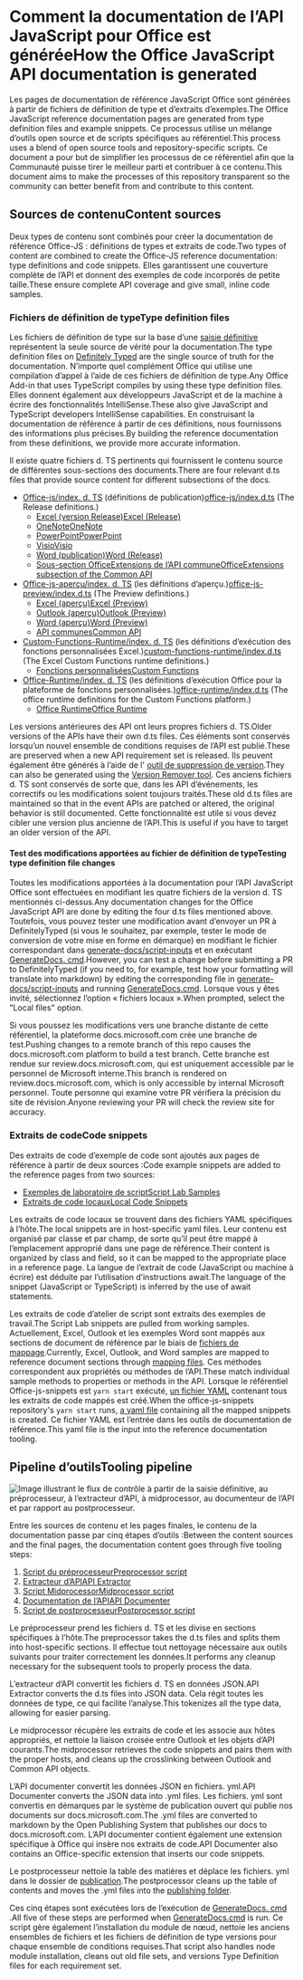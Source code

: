 # <a name="how-the-office-javascript-api-documentation-is-generated"></a><span data-ttu-id="4737c-101">Comment la documentation de l’API JavaScript pour Office est générée</span><span class="sxs-lookup"><span data-stu-id="4737c-101">How the Office JavaScript API documentation is generated</span></span>

<span data-ttu-id="4737c-102">Les pages de documentation de référence JavaScript Office sont générées à partir de fichiers de définition de type et d’extraits d’exemples.</span><span class="sxs-lookup"><span data-stu-id="4737c-102">The Office JavaScript reference documentation pages are generated from type definition files and example snippets.</span></span> <span data-ttu-id="4737c-103">Ce processus utilise un mélange d’outils open source et de scripts spécifiques au référentiel.</span><span class="sxs-lookup"><span data-stu-id="4737c-103">This process uses a blend of open source tools and repository-specific scripts.</span></span> <span data-ttu-id="4737c-104">Ce document a pour but de simplifier les processus de ce référentiel afin que la Communauté puisse tirer le meilleur parti et contribuer à ce contenu.</span><span class="sxs-lookup"><span data-stu-id="4737c-104">This document aims to make the processes of this repository transparent so the community can better benefit from and contribute to this content.</span></span>

## <a name="content-sources"></a><span data-ttu-id="4737c-105">Sources de contenu</span><span class="sxs-lookup"><span data-stu-id="4737c-105">Content sources</span></span>

<span data-ttu-id="4737c-106">Deux types de contenu sont combinés pour créer la documentation de référence Office-JS : définitions de types et extraits de code.</span><span class="sxs-lookup"><span data-stu-id="4737c-106">Two types of content are combined to create the Office-JS reference documentation: type definitions and code snippets.</span></span> <span data-ttu-id="4737c-107">Elles garantissent une couverture complète de l’API et donnent des exemples de code incorporés de petite taille.</span><span class="sxs-lookup"><span data-stu-id="4737c-107">These ensure complete API coverage and give small, inline code samples.</span></span>

### <a name="type-definition-files"></a><span data-ttu-id="4737c-108">Fichiers de définition de type</span><span class="sxs-lookup"><span data-stu-id="4737c-108">Type definition files</span></span>

<span data-ttu-id="4737c-109">Les fichiers de définition de type sur la base d’une [saisie définitive](https://github.com/DefinitelyTyped/DefinitelyTyped) représentent la seule source de vérité pour la documentation.</span><span class="sxs-lookup"><span data-stu-id="4737c-109">The type definition files on [Definitely Typed](https://github.com/DefinitelyTyped/DefinitelyTyped) are the single source of truth for the documentation.</span></span> <span data-ttu-id="4737c-110">N’importe quel complément Office qui utilise une compilation d’appel à l’aide de ces fichiers de définition de type.</span><span class="sxs-lookup"><span data-stu-id="4737c-110">Any Office Add-in that uses TypeScript compiles by using these type definition files.</span></span> <span data-ttu-id="4737c-111">Elles donnent également aux développeurs JavaScript et de la machine à écrire des fonctionnalités IntelliSense.</span><span class="sxs-lookup"><span data-stu-id="4737c-111">These also give JavaScript and TypeScript developers IntelliSense capabilities.</span></span> <span data-ttu-id="4737c-112">En construisant la documentation de référence à partir de ces définitions, nous fournissons des informations plus précises.</span><span class="sxs-lookup"><span data-stu-id="4737c-112">By building the reference documentation from these definitions, we provide more accurate information.</span></span>

<span data-ttu-id="4737c-113">Il existe quatre fichiers d. TS pertinents qui fournissent le contenu source de différentes sous-sections des documents.</span><span class="sxs-lookup"><span data-stu-id="4737c-113">There are four relevant d.ts files that provide source content for different subsections of the docs.</span></span>

- <span data-ttu-id="4737c-114">[Office-js/index. d. TS](https://raw.githubusercontent.com/DefinitelyTyped/DefinitelyTyped/master/types/office-js/index.d.ts) (définitions de publication)</span><span class="sxs-lookup"><span data-stu-id="4737c-114">[office-js/index.d.ts](https://raw.githubusercontent.com/DefinitelyTyped/DefinitelyTyped/master/types/office-js/index.d.ts) (The Release definitions.)</span></span>
  - [<span data-ttu-id="4737c-115">Excel (version Release)</span><span class="sxs-lookup"><span data-stu-id="4737c-115">Excel (Release)</span></span>](https://docs.microsoft.com/javascript/api/excel_release)
  - [<span data-ttu-id="4737c-116">OneNote</span><span class="sxs-lookup"><span data-stu-id="4737c-116">OneNote</span></span>](https://docs.microsoft.com/javascript/api/onenote)
  - [<span data-ttu-id="4737c-117">PowerPoint</span><span class="sxs-lookup"><span data-stu-id="4737c-117">PowerPoint</span></span>](https://docs.microsoft.com/javascript/api/powerpoint)
  - [<span data-ttu-id="4737c-118">Visio</span><span class="sxs-lookup"><span data-stu-id="4737c-118">Visio</span></span>](https://docs.microsoft.com/javascript/api/visio)
  - [<span data-ttu-id="4737c-119">Word (publication)</span><span class="sxs-lookup"><span data-stu-id="4737c-119">Word (Release)</span></span>](https://docs.microsoft.com/javascript/api/word_release)
  - [<span data-ttu-id="4737c-120">Sous-section OfficeExtensions de l’API commune</span><span class="sxs-lookup"><span data-stu-id="4737c-120">OfficeExtensions subsection of the Common API</span></span>](https://docs.microsoft.com/javascript/api/office)
- <span data-ttu-id="4737c-121">[Office-js-aperçu/index. d. TS](https://raw.githubusercontent.com/DefinitelyTyped/DefinitelyTyped/master/types/office-js-preview/index.d.ts) (les définitions d’aperçu.)</span><span class="sxs-lookup"><span data-stu-id="4737c-121">[office-js-preview/index.d.ts](https://raw.githubusercontent.com/DefinitelyTyped/DefinitelyTyped/master/types/office-js-preview/index.d.ts) (The Preview definitions.)</span></span>
  - [<span data-ttu-id="4737c-122">Excel (aperçu)</span><span class="sxs-lookup"><span data-stu-id="4737c-122">Excel (Preview)</span></span>](https://docs.microsoft.com/javascript/api/excel)
  - [<span data-ttu-id="4737c-123">Outlook (aperçu)</span><span class="sxs-lookup"><span data-stu-id="4737c-123">Outlook (Preview)</span></span>](https://docs.microsoft.com/javascript/api/outlook)
  - [<span data-ttu-id="4737c-124">Word (aperçu)</span><span class="sxs-lookup"><span data-stu-id="4737c-124">Word (Preview)</span></span>](https://docs.microsoft.com/javascript/api/word)
  - [<span data-ttu-id="4737c-125">API communes</span><span class="sxs-lookup"><span data-stu-id="4737c-125">Common API</span></span>](https://docs.microsoft.com/javascript/api/office)
- <span data-ttu-id="4737c-126">[Custom-Functions-Runtime/index. d. TS](https://github.com/DefinitelyTyped/DefinitelyTyped/blob/master/types/custom-functions-runtime/index.d.ts) (les définitions d’exécution des fonctions personnalisées Excel.)</span><span class="sxs-lookup"><span data-stu-id="4737c-126">[custom-functions-runtime/index.d.ts](https://github.com/DefinitelyTyped/DefinitelyTyped/blob/master/types/custom-functions-runtime/index.d.ts) (The Excel Custom Functions runtime definitions.)</span></span>
  - [<span data-ttu-id="4737c-127">Fonctions personnalisées</span><span class="sxs-lookup"><span data-stu-id="4737c-127">Custom Functions</span></span>](https://docs.microsoft.com/javascript/api/custom-functions-runtime)
- <span data-ttu-id="4737c-128">[Office-Runtime/index. d. TS](https://github.com/DefinitelyTyped/DefinitelyTyped/blob/master/types/office-runtime/index.d.ts) (les définitions d’exécution Office pour la plateforme de fonctions personnalisées.)</span><span class="sxs-lookup"><span data-stu-id="4737c-128">[office-runtime/index.d.ts](https://github.com/DefinitelyTyped/DefinitelyTyped/blob/master/types/office-runtime/index.d.ts) (The office runtime definitions for the Custom Functions platform.)</span></span>
  - [<span data-ttu-id="4737c-129">Office Runtime</span><span class="sxs-lookup"><span data-stu-id="4737c-129">Office Runtime</span></span>](https://docs.microsoft.com/javascript/api/office-runtime)

<span data-ttu-id="4737c-130">Les versions antérieures des API ont leurs propres fichiers d. TS.</span><span class="sxs-lookup"><span data-stu-id="4737c-130">Older versions of the APIs have their own d.ts files.</span></span> <span data-ttu-id="4737c-131">Ces éléments sont conservés lorsqu’un nouvel ensemble de conditions requises de l’API est publié.</span><span class="sxs-lookup"><span data-stu-id="4737c-131">These are preserved when a new API requirement set is released.</span></span> <span data-ttu-id="4737c-132">Ils peuvent également être générés à l’aide de l' [outil de suppression de version](https://github.com/OfficeDev/office-js-docs-reference/blob/master/generate-docs/tools/VersionRemover.ts).</span><span class="sxs-lookup"><span data-stu-id="4737c-132">They can also be generated using the [Version Remover tool](https://github.com/OfficeDev/office-js-docs-reference/blob/master/generate-docs/tools/VersionRemover.ts).</span></span> <span data-ttu-id="4737c-133">Ces anciens fichiers d. TS sont conservés de sorte que, dans les API d’événements, les correctifs ou les modifications soient toujours traités.</span><span class="sxs-lookup"><span data-stu-id="4737c-133">These old d.ts files are maintained so that in the event APIs are patched or altered, the original behavior is still documented.</span></span> <span data-ttu-id="4737c-134">Cette fonctionnalité est utile si vous devez cibler une version plus ancienne de l’API.</span><span class="sxs-lookup"><span data-stu-id="4737c-134">This is useful if you have to target an older version of the API.</span></span>

#### <a name="testing-type-definition-file-changes"></a><span data-ttu-id="4737c-135">Test des modifications apportées au fichier de définition de type</span><span class="sxs-lookup"><span data-stu-id="4737c-135">Testing type definition file changes</span></span>

<span data-ttu-id="4737c-136">Toutes les modifications apportées à la documentation pour l’API JavaScript Office sont effectuées en modifiant les quatre fichiers de la version d. TS mentionnés ci-dessus.</span><span class="sxs-lookup"><span data-stu-id="4737c-136">Any documentation changes for the Office JavaScript API are done by editing the four d.ts files mentioned above.</span></span> <span data-ttu-id="4737c-137">Toutefois, vous pouvez tester une modification avant d’envoyer un PR à DefinitelyTyped (si vous le souhaitez, par exemple, tester le mode de conversion de votre mise en forme en démarque) en modifiant le fichier correspondant dans [generate-docs/script-inputs](https://github.com/OfficeDev/office-js-docs-reference/tree/master/generate-docs/script-inputs) et en exécutant [GenerateDocs. cmd](https://github.com/OfficeDev/office-js-docs-reference/blob/master/generate-docs/GenerateDocs.cmd).</span><span class="sxs-lookup"><span data-stu-id="4737c-137">However, you can test a change before submitting a PR to DefinitelyTyped (if you need to, for example, test how your formatting will translate into markdown) by editing the corresponding file in [generate-docs/script-inputs](https://github.com/OfficeDev/office-js-docs-reference/tree/master/generate-docs/script-inputs) and running [GenerateDocs.cmd](https://github.com/OfficeDev/office-js-docs-reference/blob/master/generate-docs/GenerateDocs.cmd).</span></span> <span data-ttu-id="4737c-138">Lorsque vous y êtes invité, sélectionnez l’option « fichiers locaux ».</span><span class="sxs-lookup"><span data-stu-id="4737c-138">When prompted, select the "Local files" option.</span></span>

<span data-ttu-id="4737c-139">Si vous poussez les modifications vers une branche distante de cette référentiel, la plateforme docs.microsoft.com crée une branche de test.</span><span class="sxs-lookup"><span data-stu-id="4737c-139">Pushing changes to a remote branch of this repo causes the docs.microsoft.com platform to build a test branch.</span></span> <span data-ttu-id="4737c-140">Cette branche est rendue sur review.docs.microsoft.com, qui est uniquement accessible par le personnel de Microsoft interne.</span><span class="sxs-lookup"><span data-stu-id="4737c-140">This branch is rendered on review.docs.microsoft.com, which is only accessible by internal Microsoft personnel.</span></span> <span data-ttu-id="4737c-141">Toute personne qui examine votre PR vérifiera la précision du site de révision.</span><span class="sxs-lookup"><span data-stu-id="4737c-141">Anyone reviewing your PR will check the review site for accuracy.</span></span>

### <a name="code-snippets"></a><span data-ttu-id="4737c-142">Extraits de code</span><span class="sxs-lookup"><span data-stu-id="4737c-142">Code snippets</span></span>

<span data-ttu-id="4737c-143">Des extraits de code d’exemple de code sont ajoutés aux pages de référence à partir de deux sources :</span><span class="sxs-lookup"><span data-stu-id="4737c-143">Code example snippets are added to the reference pages from two sources:</span></span>

- [<span data-ttu-id="4737c-144">Exemples de laboratoire de script</span><span class="sxs-lookup"><span data-stu-id="4737c-144">Script Lab Samples</span></span>](https://github.com/OfficeDev/office-js-snippets)
- [<span data-ttu-id="4737c-145">Extraits de code locaux</span><span class="sxs-lookup"><span data-stu-id="4737c-145">Local Code Snippets</span></span>](https://github.com/OfficeDev/office-js-docs-reference/tree/master/docs/code-snippets)

<span data-ttu-id="4737c-146">Les extraits de code locaux se trouvent dans des fichiers YAML spécifiques à l’hôte.</span><span class="sxs-lookup"><span data-stu-id="4737c-146">The local snippets are in host-specific yaml files.</span></span> <span data-ttu-id="4737c-147">Leur contenu est organisé par classe et par champ, de sorte qu’il peut être mappé à l’emplacement approprié dans une page de référence.</span><span class="sxs-lookup"><span data-stu-id="4737c-147">Their content is organized by class and field, so it can be mapped to the appropriate place in a reference page.</span></span> <span data-ttu-id="4737c-148">La langue de l’extrait de code (JavaScript ou machine à écrire) est déduite par l’utilisation d’instructions await.</span><span class="sxs-lookup"><span data-stu-id="4737c-148">The language of the snippet (JavaScript or TypeScript) is inferred by the use of await statements.</span></span>

<span data-ttu-id="4737c-149">Les extraits de code d’atelier de script sont extraits des exemples de travail.</span><span class="sxs-lookup"><span data-stu-id="4737c-149">The Script Lab snippets are pulled from working samples.</span></span> <span data-ttu-id="4737c-150">Actuellement, Excel, Outlook et les exemples Word sont mappés aux sections de document de référence par le biais de [fichiers de mappage](https://github.com/OfficeDev/office-js-snippets/tree/master/snippet-extractor-metadata).</span><span class="sxs-lookup"><span data-stu-id="4737c-150">Currently, Excel, Outlook, and Word samples are mapped to reference document sections through [mapping files](https://github.com/OfficeDev/office-js-snippets/tree/master/snippet-extractor-metadata).</span></span> <span data-ttu-id="4737c-151">Ces méthodes correspondent aux propriétés ou méthodes de l’API.</span><span class="sxs-lookup"><span data-stu-id="4737c-151">These match individual sample methods to properties or methods in the API.</span></span> <span data-ttu-id="4737c-152">Lorsque le référentiel Office-js-snippets est `yarn start` exécuté, [un fichier YAML](https://github.com/OfficeDev/office-js-snippets/blob/master/snippet-extractor-output/snippets.yaml) contenant tous les extraits de code mappés est créé.</span><span class="sxs-lookup"><span data-stu-id="4737c-152">When the office-js-snippets repository's `yarn start` runs, [a yaml file](https://github.com/OfficeDev/office-js-snippets/blob/master/snippet-extractor-output/snippets.yaml) containing all the mapped snippets is created.</span></span> <span data-ttu-id="4737c-153">Ce fichier YAML est l’entrée dans les outils de documentation de référence.</span><span class="sxs-lookup"><span data-stu-id="4737c-153">This yaml file is the input into the reference documentation tooling.</span></span>

## <a name="tooling-pipeline"></a><span data-ttu-id="4737c-154">Pipeline d’outils</span><span class="sxs-lookup"><span data-stu-id="4737c-154">Tooling pipeline</span></span>

![Image illustrant le flux de contrôle à partir de la saisie définitive, au préprocesseur, à l’extracteur d’API, à midprocessor, au documenteur de l’API et par rapport au postprocesseur.](ToolingPipeline.png)

<span data-ttu-id="4737c-156">Entre les sources de contenu et les pages finales, le contenu de la documentation passe par cinq étapes d’outils :</span><span class="sxs-lookup"><span data-stu-id="4737c-156">Between the content sources and the final pages, the documentation content goes through five tooling steps:</span></span>

1. [<span data-ttu-id="4737c-157">Script du préprocesseur</span><span class="sxs-lookup"><span data-stu-id="4737c-157">Preprocessor script</span></span>](https://github.com/OfficeDev/office-js-docs-reference/blob/master/generate-docs/scripts/preprocessor.ts)
1. [<span data-ttu-id="4737c-158">Extracteur d’API</span><span class="sxs-lookup"><span data-stu-id="4737c-158">API Extractor</span></span>](https://api-extractor.com/)
1. [<span data-ttu-id="4737c-159">Script Midprocessor</span><span class="sxs-lookup"><span data-stu-id="4737c-159">Midprocessor script</span></span>](https://github.com/OfficeDev/office-js-docs-reference/blob/master/generate-docs/scripts/midprocessor.ts)
1. [<span data-ttu-id="4737c-160">Documentation de l’API</span><span class="sxs-lookup"><span data-stu-id="4737c-160">API Documenter</span></span>](https://github.com/microsoft/rushstack/blob/master/apps/api-documenter/README.md)
1. [<span data-ttu-id="4737c-161">Script de postprocesseur</span><span class="sxs-lookup"><span data-stu-id="4737c-161">Postprocessor script</span></span>](https://github.com/OfficeDev/office-js-docs-reference/blob/master/generate-docs/scripts/postprocessor.ts)

<span data-ttu-id="4737c-162">Le préprocesseur prend les fichiers d. TS et les divise en sections spécifiques à l’hôte.</span><span class="sxs-lookup"><span data-stu-id="4737c-162">The preprocessor takes the d.ts files and splits them into host-specific sections.</span></span> <span data-ttu-id="4737c-163">Il effectue tout nettoyage nécessaire aux outils suivants pour traiter correctement les données.</span><span class="sxs-lookup"><span data-stu-id="4737c-163">It performs any cleanup necessary for the subsequent tools to properly process the data.</span></span>

<span data-ttu-id="4737c-164">L’extracteur d’API convertit les fichiers d. TS en données JSON.</span><span class="sxs-lookup"><span data-stu-id="4737c-164">API Extractor converts the d.ts files into JSON data.</span></span> <span data-ttu-id="4737c-165">Cela régit toutes les données de type, ce qui facilite l’analyse.</span><span class="sxs-lookup"><span data-stu-id="4737c-165">This tokenizes all the type data, allowing for easier parsing.</span></span>

<span data-ttu-id="4737c-166">Le midprocessor récupère les extraits de code et les associe aux hôtes appropriés, et nettoie la liaison croisée entre Outlook et les objets d’API courants.</span><span class="sxs-lookup"><span data-stu-id="4737c-166">The midprocessor retrieves the code snippets and pairs them with the proper hosts, and cleans up the crosslinking between Outlook and Common API objects.</span></span>

<span data-ttu-id="4737c-167">L’API documenter convertit les données JSON en fichiers. yml.</span><span class="sxs-lookup"><span data-stu-id="4737c-167">API Documenter converts the JSON data into .yml files.</span></span> <span data-ttu-id="4737c-168">Les fichiers. yml sont convertis en démarques par le système de publication ouvert qui publie nos documents sur docs.microsoft.com.</span><span class="sxs-lookup"><span data-stu-id="4737c-168">The .yml files are converted to markdown by the Open Publishing System that publishes our docs to docs.microsoft.com.</span></span> <span data-ttu-id="4737c-169">L’API documenter contient également une extension spécifique à Office qui insère nos extraits de code.</span><span class="sxs-lookup"><span data-stu-id="4737c-169">API Documenter also contains an Office-specific extension that inserts our code snippets.</span></span>

<span data-ttu-id="4737c-170">Le postprocesseur nettoie la table des matières et déplace les fichiers. yml dans le dossier de [publication](https://github.com/OfficeDev/office-js-docs-reference/tree/master/docs/docs-ref-autogen).</span><span class="sxs-lookup"><span data-stu-id="4737c-170">The postprocessor cleans up the table of contents and moves the .yml files into the [publishing folder](https://github.com/OfficeDev/office-js-docs-reference/tree/master/docs/docs-ref-autogen).</span></span>

<span data-ttu-id="4737c-171">Ces cinq étapes sont exécutées lors de l’exécution de [GenerateDocs. cmd](https://github.com/OfficeDev/office-js-docs-reference/blob/master/generate-docs/GenerateDocs.cmd) .</span><span class="sxs-lookup"><span data-stu-id="4737c-171">All five of these steps are performed when [GenerateDocs.cmd](https://github.com/OfficeDev/office-js-docs-reference/blob/master/generate-docs/GenerateDocs.cmd) is run.</span></span> <span data-ttu-id="4737c-172">Ce script gère également l’installation du module de nœud, nettoie les anciens ensembles de fichiers et les fichiers de définition de type versions pour chaque ensemble de conditions requises.</span><span class="sxs-lookup"><span data-stu-id="4737c-172">That script also handles node module installation, cleans out old file sets, and versions Type Definition files for each requirement set.</span></span>
